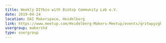 ```yaml
---
title: Weekly DIYbio with Biotop Community Lab e.V.
date: 2019-04-24
location: DAI Makerspace, Heidelberg
link: https://www.meetup.com/Heidelberg-Makers-Meetup/events/qrztwpyzgbgc/
usergroup: makershd
type: usergroup
---
```

